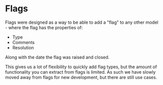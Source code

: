 # Flags

Flags were designed as a way to be able to add a "flag" to any other model - where the flag has the properties of:
* Type
* Comments
* Resolution

Along with the date the flag was raised and closed.

This gives us a lot of flexibility to quickly add flag types, but the amount of functionality you can extract from flags is limited.
As such we have slowly moved away from flags for new development, but there are still use cases.
